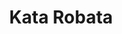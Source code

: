 ---
layout: place
title: "Kata Robata"
permalink: /texas/houston/kata-robata.html
stateAbbr: TX
stateName: Texas
cityName: Houston
seo:
  name: "Kata Robata"
  type: Restaurant
  links: null
description: "Kata Robata serves delicious sushi in Houston, Texas. Try fresh Japanese dishes for a great dining experience. "
place_id: ChIJj0DrM_LAQIYRmlEOZGqH36s
photos:
  - name: >-
      places/ChIJj0DrM_LAQIYRmlEOZGqH36s/photos/AeeoHcJrC1W_rqz55_K6hapCVr328ZPlPwexIZ4mKzYlIzbhW-S_b0ZE2xR1LeGMNNO9GOdqYfEsp_uulm0VPw6HIEjjGip7rDBFrF7CDqvtHm__9DOkyvqwzT_4SOwADfHtR-6O34uAvVT6wbMost-EQzkd9euj4UyTkEpBHjjneb0gAL6AMT0m6aBXoDEaRu4SQvcpNE4FaXoKy5CbosvYufuAXuavqhTAPaJNrFiREmzx3LJfSz1yRIJ-5NfiY_FnU3vN_k_c2qExqw0trVo6b-VPQjxpy7ofd2C9Br7UqWNso-xQiiHZNnoi_u6GtOjN64x-rpRrJ8LaVC8gZfq2H33FAmymNSc0kGKDfVtObe87qMAF2343UmOyejKdDRYmcbmOMD8Lm0n5ONrUXuEnHHsZ5WM8jpVE1H7P-M_O8pI1Hn59
    widthPx: 1268
    heightPx: 734
    authorAttributions:
      - displayName: Indoorfish
        uri: https://maps.google.com/maps/contrib/111719219215411994893
        photoUri: >-
          https://lh3.googleusercontent.com/a-/ALV-UjXaMikHgE_aKJztA-tBcXOHlCLXymZ0aisNlHyBlyJqTMuenNHA=s100-p-k-no-mo
    flagContentUri: >-
      https://www.google.com/local/imagery/report/?cb_client=maps_api_places.places_api&image_key=!1e10!2sCIHM0ogKEICAgIDmvc-tpAE&hl=en-US
    googleMapsUri: >-
      https://www.google.com/maps/place//data=!3m4!1e2!3m2!1sCIHM0ogKEICAgIDmvc-tpAE!2e10!4m2!3m1!1s0x8640c0f233eb408f:0xabdf876a640e519a
  - name: >-
      places/ChIJj0DrM_LAQIYRmlEOZGqH36s/photos/AeeoHcIUtTfb4E0uS74MIA9rcEc8XqL64PruadyU_G83xrcbeKTUrTEVAekCpI8c6ukLW4y7eWzt8z1JzYtiorW8bAD0LIWRprgbjIm_bobJwQ1z5HSHHQW-oJ00BOEmSciu7eziVvd0LcG06pneyqPYcmwfmGVRPt6_HL7kVBJvgpPLnnqiMZD-dZyoo93TWhzOmJIssKFQPI14QuaYz_4_jTP9RCgoetJC9iuSOR33KonZN3R85D3P_HeISiGE_ArE1LjCa_7DOBpCjk67wTYQTIYKiN3gyMeZrwXZOPNH-GwEwpUbCVfZmjQSCkNgJ1V2wW8-ZED4eDvktbXxS1ZUk17mgHuVJ5Azy4eZYcw-phi5mwbi-SjUxu6SgMuV4-OvruzqOHWvqioq577eqs2EVfo7GdbZWX5ianm7Q5qEe80
    widthPx: 4032
    heightPx: 3024
    authorAttributions:
      - displayName: Jordan
        uri: https://maps.google.com/maps/contrib/102614192581038112854
        photoUri: >-
          https://lh3.googleusercontent.com/a-/ALV-UjW-u-DGWkcz8J-LLKwj-oRWMwsyZ3rPyPihE_cj4XYMQN5IPNwe=s100-p-k-no-mo
    flagContentUri: >-
      https://www.google.com/local/imagery/report/?cb_client=maps_api_places.places_api&image_key=!1e10!2sCIHM0ogKEICAgICf1-34NA&hl=en-US
    googleMapsUri: >-
      https://www.google.com/maps/place//data=!3m4!1e2!3m2!1sCIHM0ogKEICAgICf1-34NA!2e10!4m2!3m1!1s0x8640c0f233eb408f:0xabdf876a640e519a
  - name: >-
      places/ChIJj0DrM_LAQIYRmlEOZGqH36s/photos/AeeoHcKhNiKxdlI35EI6-5gd5dW5p92BhLlYzwTE9lF6ELTzRV2RssLPW05o_VaADLNlR8Z6_U7DAaorbNnFkNYWtpEIz9D-yKu87b7VQvKXMC1dFjKsoicTvW89g3mwbMt6isnSpRUVZK6ffViVcgtu44pwjX8ewh-lstXc0ykfRRwLL8xsA5MUyiyLgZi3i1WrI22bSu_uTrCbadSQa9VFCnEkEvhlb-m_kb0j0T89N0m_LTrX2p4UrHNBywBmUc1SzeQ0UKs0QIthv80cNgnSDlsxC1Hxf7cyYq6I88zjDObq4qsUtdVJXHDCKCTWxHBaf3iWyzL7lWxvSnx_cbOK9PyqFQ1kDj0hVj2yqL3kCGp8yCPyKrC-t2un3_6apxfpHVvOVioK_WmLsQeqCQtpWrb3MMGAA5tJarHpFxzloBv8fQcgwsstZT_CPdtvAcgC
    widthPx: 4080
    heightPx: 3072
    authorAttributions:
      - displayName: David Hartland
        uri: https://maps.google.com/maps/contrib/104228578639082988074
        photoUri: >-
          https://lh3.googleusercontent.com/a-/ALV-UjW0HKGXbO2UiHBtkdCpCZQUF4CJd__9KLgTN2kgZVVINw1COok4OA=s100-p-k-no-mo
    flagContentUri: >-
      https://www.google.com/local/imagery/report/?cb_client=maps_api_places.places_api&image_key=!1e10!2sCIABIhAA3ilWZhkhEGfxocwABzit&hl=en-US
    googleMapsUri: >-
      https://www.google.com/maps/place//data=!3m4!1e2!3m2!1sCIABIhAA3ilWZhkhEGfxocwABzit!2e10!4m2!3m1!1s0x8640c0f233eb408f:0xabdf876a640e519a
  - name: >-
      places/ChIJj0DrM_LAQIYRmlEOZGqH36s/photos/AeeoHcLP79HGSOYW9LuzpkiHOL7nWoZZF3t6Fw8DG7mQ7s3g6BHIjo4fYySUjhrimr9evVzJ8moX2MLUxSSW5CPXEfuinSU4le7hrQFIkVlk-jrBu3fltk25kdvyphSnb0maoAp7fMn5e8YAEE4bYFSbdQVK1w9YkHt7MsLo_MNGZShwJrBcx2gSCqoxpd93IQJvF5e9F4f6TOxyDTL3eQ2WvrCD5PSRUcjih0nMxmUy3ynE1IQxdEXQYWYNNi1oJ9mmaZGjPQ_0n5gMDad2bPEm0kHkrmYpgkPVLNsO2rrcQkHfKiUlwm3OSImwTJ58yI3VByeF9cISt_fdM85Np9j1MVYdbKlDJS3IGlQwKwceWxNIdt4Nl8p8_C0lavy2bY2o0O5FmoOW3buCUTidv8JzDuhsA1wm9NOnJPrJ5o-od5s
    widthPx: 3600
    heightPx: 4800
    authorAttributions:
      - displayName: Manvika Reddy
        uri: https://maps.google.com/maps/contrib/108399272342329935800
        photoUri: >-
          https://lh3.googleusercontent.com/a-/ALV-UjWK4y4s3padQ9y_1A8XT9vkSl6FlVLGo85glN8JMYznytwV_tYPPg=s100-p-k-no-mo
    flagContentUri: >-
      https://www.google.com/local/imagery/report/?cb_client=maps_api_places.places_api&image_key=!1e10!2sCIHM0ogKEICAgIDrhbPTfQ&hl=en-US
    googleMapsUri: >-
      https://www.google.com/maps/place//data=!3m4!1e2!3m2!1sCIHM0ogKEICAgIDrhbPTfQ!2e10!4m2!3m1!1s0x8640c0f233eb408f:0xabdf876a640e519a
  - name: >-
      places/ChIJj0DrM_LAQIYRmlEOZGqH36s/photos/AeeoHcJJ2HGJar-cYZ_dPNNh2d_TnWljBd_Uo1TgwVhzIONHZCZZmfLYMi2gzZa71iCEsRyFxXMfLzJhX7NApf2gTnVlwCba3zleM6lw3OyUOg9Ym3gJ_VoFqauVTHlY4R0FL-UwRDmOVddyEJcI6BN82Ods1J6Cf624-YY06fCLr-oNX-IYEbY5DH24hlBxJcW0v8fD0AoS26OhTSHZ2xn8LMkYfJOFWtdJuwhDKlY7zi5rBrpoQfF7fa8qwz9mC1HtG5F_tifLjlBbpeFXzmM4XXM4uu7FuVE-NOSEAv7kyUh378oCr1OGq6F6kGYyTa74ckIbdkFfcrzhOld8PqY71e-UerkqWc1E_WCrAo5cL30jpYN0VXg3bkmL2nbBnpoiwb7I9d1GlvHEPUA_65MNgRvEsgVWpN-3LrJePrywowZ9BqtUYo0wXPXzM1Cllw
    widthPx: 4080
    heightPx: 3072
    authorAttributions:
      - displayName: Brian
        uri: https://maps.google.com/maps/contrib/114545650858000777838
        photoUri: >-
          https://lh3.googleusercontent.com/a/ACg8ocLkyR-BSnwoEMGYoHQErVc3QVqMR-gOoV6FFcgFTZh5A-NeKw=s100-p-k-no-mo
    flagContentUri: >-
      https://www.google.com/local/imagery/report/?cb_client=maps_api_places.places_api&image_key=!1e10!2sCIABIhADycKzawULlGfkwI0ACL5A&hl=en-US
    googleMapsUri: >-
      https://www.google.com/maps/place//data=!3m4!1e2!3m2!1sCIABIhADycKzawULlGfkwI0ACL5A!2e10!4m2!3m1!1s0x8640c0f233eb408f:0xabdf876a640e519a
  - name: >-
      places/ChIJj0DrM_LAQIYRmlEOZGqH36s/photos/AeeoHcLaE-jVUPdhAaWr2B--o5NRnfceE7TfqXxl6DVJtWUeZ83c1P-NSfP-e0AA6S4ynBq2rSE5aA3cl51ajPIR7XodS3WhMGvgw05bOWfc1wDWF924l0aqJeL28nWHjC3IH4-jL1A9kMAsY_JaEsvnD0F1rJCEhocg5fs3SZuiJibHgnxXuarHRnYbI3E31hFC7LbyIsvOtYa3kMAGXgf1ZmEYKBXsmVCNJxlTMILagRvtK83MZwHQimcM9-hxLT4iPLY9lc6c5f8uIp5eWO7xvOF-CQWfqS8GTGWcAfKSFFn-ef091jZTkAqy2_b5zwe0qtOgzJwbsbqdJ1x-ke8pNokbZ0pFt0ylVQQb5Npx3kM2CHr0Z1J8WeQ8CGB19Ha2nxM2O-ruYMvwyZc2UkV6FB2hubIm99hDhnXUOhAG5VZOUQ
    widthPx: 3024
    heightPx: 4032
    authorAttributions:
      - displayName: Christina Nguyen
        uri: https://maps.google.com/maps/contrib/109187389443752190122
        photoUri: >-
          https://lh3.googleusercontent.com/a-/ALV-UjXLuzR5zAOuN6MUwHiID0FrwWdUV2QP6oF0oLP-FWqPUKd6MHpb=s100-p-k-no-mo
    flagContentUri: >-
      https://www.google.com/local/imagery/report/?cb_client=maps_api_places.places_api&image_key=!1e10!2sCIHM0ogKEICAgIDrusfXEQ&hl=en-US
    googleMapsUri: >-
      https://www.google.com/maps/place//data=!3m4!1e2!3m2!1sCIHM0ogKEICAgIDrusfXEQ!2e10!4m2!3m1!1s0x8640c0f233eb408f:0xabdf876a640e519a
  - name: >-
      places/ChIJj0DrM_LAQIYRmlEOZGqH36s/photos/AeeoHcJtPL4ng-YreJZ-67dvajMVJjwmHVHOopxP4btoLM24UX0IYSxydBySMxodnJ2NWSXRjB8WLREVM3j53gQmVOUyF5sB-V66c8Ger8Sdgchnc-kFxdblE-CpLAVgcF5zanN7LnSPXoj-tMK88KD26ZSnomH28z2119CqM16ID8g9XGHOuYVkmYV_hUFpvhyjlEJXt6hKjSiHud9_yxFq38XuyyzaLib5Rk2MoOF9xjTO9l30B7s_yNT84IprRqQ3xFeacsPttx2LP0WCqNyiQKydrUBcyATXXiKogbkZ0eXo8rVe9s6PJQdm834LUQctJs36vYQNUXrmsSTuoWtvvdJYDjQcX_YZLb_LegiKCvgRfR9D1uExjscv3aOh0er72Q9l0YIykWHAjUf1KQ9dTwVkAgoOHyVwEIr5jB1VuMKyaJzl
    widthPx: 2992
    heightPx: 2992
    authorAttributions:
      - displayName: Andi Papoutsis
        uri: https://maps.google.com/maps/contrib/111647464916625355311
        photoUri: >-
          https://lh3.googleusercontent.com/a/ACg8ocIthXugTJTdmj7XdS0HUMcBw03oC5GINM_Y9A5vR0ArFL7mow=s100-p-k-no-mo
    flagContentUri: >-
      https://www.google.com/local/imagery/report/?cb_client=maps_api_places.places_api&image_key=!1e10!2sCIHM0ogKEICAgIDL_cO9ygE&hl=en-US
    googleMapsUri: >-
      https://www.google.com/maps/place//data=!3m4!1e2!3m2!1sCIHM0ogKEICAgIDL_cO9ygE!2e10!4m2!3m1!1s0x8640c0f233eb408f:0xabdf876a640e519a
  - name: >-
      places/ChIJj0DrM_LAQIYRmlEOZGqH36s/photos/AeeoHcIdSGVesG1deDB1Kgx_I_2ZiVSb0XzxDw57rQGW7zhuziy1a84aHME_gwq92299cPDvxk0atOhNqKUs2ToMudJmobQMxi_dd6SrnNkEqBHdO-qmqaXcJkA8FcMgNSjLMQs9kUQezAFkoNNMGYWe1t2A-ttlotSkga1T_2WFpmoT0nJwpXrHx3pABjz1QRPBPyt2Q_UNM2ohbWkYW6b8vPvf1RYEu8GNijqY-ukMuVnfoPyit7HgAVfyDUIEflm1hjbQ6Mu1I08GG1cXbhY7Xff5sdQ5NSeGCppSfODJ23N96S-SyBKhiecuAy4BANy8WSyPYpktxZfJJQ3jcXmoQ2Vw3qIllCZ9nUFJO-aMt86xu5Aw3egM1TADH0PlhNtIwstKRHQlMuAr6dMbEjKqGpuBaJWvP3CiHuGfLJEHIzSE07Ab
    widthPx: 3024
    heightPx: 4032
    authorAttributions:
      - displayName: Laraine
        uri: https://maps.google.com/maps/contrib/108984390949257973979
        photoUri: >-
          https://lh3.googleusercontent.com/a-/ALV-UjUwnALOhKZAtHpxRVWppdkO4GtyGZc6xPYxldLi49x89XEeKh-opA=s100-p-k-no-mo
    flagContentUri: >-
      https://www.google.com/local/imagery/report/?cb_client=maps_api_places.places_api&image_key=!1e10!2sCIHM0ogKEICAgICH5OeLlwE&hl=en-US
    googleMapsUri: >-
      https://www.google.com/maps/place//data=!3m4!1e2!3m2!1sCIHM0ogKEICAgICH5OeLlwE!2e10!4m2!3m1!1s0x8640c0f233eb408f:0xabdf876a640e519a
  - name: >-
      places/ChIJj0DrM_LAQIYRmlEOZGqH36s/photos/AeeoHcLH5TTvdMU3-PsEIvtf0CBKeQSQTecRPOB-B4nspPcOG5Id9nt7TvJn5--KBN3aopIcINQSaonO-tpBinqRHjkRSUcRqKaY9BeAthgj9MFHJCeKwFMhdbfWQDxtwnokiEoKYA1mO-36S_Dbh3ADOmuzl9IsyyVwJ_Q9QQ0_mTa4PmbJyGDryA6ZuzbwtgTfYICzRLfta8rzQT1m2kqkONAs1h5lPybBq7D0CY1ImYH1BwoGpBkg8npS9PrugiRVOOp3gpIpywhG8aMhR5Q5O3BE5_JMQhBDQI0zTh9o7Rkq3MmAi8Wq4m2uCW6prYumDsoRJeLuc7h0eQp7KvPilUDwY3pcxGqkuewM9dKx3OdXZa4rLyZv5d2DWBayjkTRmAy8t8w-kS_JNxEihxEkTGF0ig_HeBZSVH6igP2gR2XQpMT4
    widthPx: 3424
    heightPx: 1848
    authorAttributions:
      - displayName: Immortal Senpai (Andrew)
        uri: https://maps.google.com/maps/contrib/114302960736631523364
        photoUri: >-
          https://lh3.googleusercontent.com/a-/ALV-UjWiOwSBaUEkjw1kb7eq8o1lzTjSkIfHyxZ-41uEtB8Urc-LhJd9=s100-p-k-no-mo
    flagContentUri: >-
      https://www.google.com/local/imagery/report/?cb_client=maps_api_places.places_api&image_key=!1e10!2sCIHM0ogKEICAgMDgyqvpiQE&hl=en-US
    googleMapsUri: >-
      https://www.google.com/maps/place//data=!3m4!1e2!3m2!1sCIHM0ogKEICAgMDgyqvpiQE!2e10!4m2!3m1!1s0x8640c0f233eb408f:0xabdf876a640e519a
  - name: >-
      places/ChIJj0DrM_LAQIYRmlEOZGqH36s/photos/AeeoHcIXwih3Sz8ar4_ErQrOM40oF0Ni4UctprFh6vGb37cQI-zLgxctqWCNmqYB-K4Lji55dcQIijwd0QNHlvaswbuQ8Qu2a2uJ7oshnGH6S9g7RnZhcMARCAK-hrSdmY1B1MP4lC4mIQKg6RPAGPMHzBI4rERw8C3Yjjihtfeo1byXPnE_fCYwOyqjFRWM4e8vtVYRZ68AqyBNvU027zwRqkMMVJ8ZGaH-8Mkyr_wflDpicELqOP1NkteZgXxZY3Cfru4ayRZVUXarXMZbdtabDfOh-f-2cUkFFMSF_RmyGX6i8MKh6_5E7mXXJU2Qz9P_a1mz-rQgsWlcfpnDn5kg-I3p32LvaC-NITx2o0dKviUbaehw2aWq_87rSOSUB442EilF6Modi9-tMtXQMxPpxDxpd6xHPep6ese88F1d8w
    widthPx: 3600
    heightPx: 4800
    authorAttributions:
      - displayName: Maggie J
        uri: https://maps.google.com/maps/contrib/100833650043237940759
        photoUri: >-
          https://lh3.googleusercontent.com/a-/ALV-UjUUUZcvSF3C9JS3CiSiW2t4q7sCsm0-rvhaCnPOVhsG2AQplW7I=s100-p-k-no-mo
    flagContentUri: >-
      https://www.google.com/local/imagery/report/?cb_client=maps_api_places.places_api&image_key=!1e10!2sCIHM0ogKEICAgICXhuOeGQ&hl=en-US
    googleMapsUri: >-
      https://www.google.com/maps/place//data=!3m4!1e2!3m2!1sCIHM0ogKEICAgICXhuOeGQ!2e10!4m2!3m1!1s0x8640c0f233eb408f:0xabdf876a640e519a
address: 3600 Kirby Dr suite h, Houston, TX 77098, USA
street: 3600 Kirby Dr suite h
city: Houston
state: TX
zip: '77098'
country: USA
neighborhood: Greenway / Upper Kirby Area
latitude: '29.733588'
longitude: '-95.419626'
accessibility_options:
  wheelchairAccessibleParking: true
  wheelchairAccessibleEntrance: true
  wheelchairAccessibleRestroom: true
  wheelchairAccessibleSeating: true
business_status: OPERATIONAL
name: Kata Robata
google_maps_links:
  directionsUri: >-
    https://www.google.com/maps/dir//''/data=!4m7!4m6!1m1!4e2!1m2!1m1!1s0x8640c0f233eb408f:0xabdf876a640e519a!3e0
  placeUri: https://maps.google.com/?cid=12384766391307096474
  writeAReviewUri: >-
    https://www.google.com/maps/place//data=!4m3!3m2!1s0x8640c0f233eb408f:0xabdf876a640e519a!12e1
  reviewsUri: >-
    https://www.google.com/maps/place//data=!4m4!3m3!1s0x8640c0f233eb408f:0xabdf876a640e519a!9m1!1b1
  photosUri: >-
    https://www.google.com/maps/place//data=!4m3!3m2!1s0x8640c0f233eb408f:0xabdf876a640e519a!10e5
primary_type: Japanese Restaurant
opening_hours:
  regular: null
  current: null
secondary_opening_hours:
  regular:
    weekdayDescriptions: null
    type: null
  current:
    weekdayDescriptions: null
    type: null
phone: null
price_level: null
price_range: null
rating: null
rating_count: 0
website: null
reviews: null
parking_options: null
payment_options: null
allow_dogs: null
curbside_pickup: null
delivery: null
dine_in: null
good_for_children: null
good_for_groups: null
good_for_sports: null
live_music: null
menu_for_children: null
outdoor_seating: null
reservable: null
restroom: null
serves_beer: null
serves_breakfast: null
serves_brunch: null
serves_cocktails: null
serves_coffee: null
serves_dinner: null
serves_dessert: null
serves_lunch: null
serves_vegetarian_food: null
serves_wine: null
takeout: null
summary: null

---